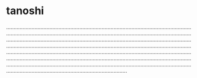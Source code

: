 # tanoshi

.....................................................................................................................................................................................................................................................................................................................................................................................................................................................................................................................................................................................................................................................................................................................................................................................................................................................................................................................................................................................